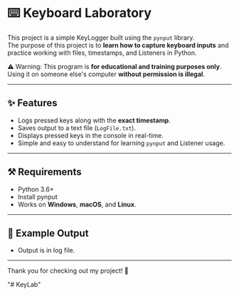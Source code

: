 # ⌨️ Keyboard Laboratory

This project is a simple KeyLogger built using the `pynput` library.  
The purpose of this project is to **learn how to capture keyboard inputs** and practice working with files, timestamps, and Listeners in Python.

⚠️ Warning: This program is **for educational and training purposes only**. Using it on someone else's computer **without permission is illegal**.

---

## ✨ Features
- Logs pressed keys along with the **exact timestamp**.
- Saves output to a text file (`LogFile.txt`).
- Displays pressed keys in the console in real-time.
- Simple and easy to understand for learning `pynput` and Listener usage.

---

## ⚒️ Requirements
- Python 3.6+
- Install pynput
- Works on **Windows**, **macOS**, and **Linux**.

---

## 📌 Example Output
- Output is in log file.

---

Thank you for checking out my project! 🩵

"# KeyLab" 
